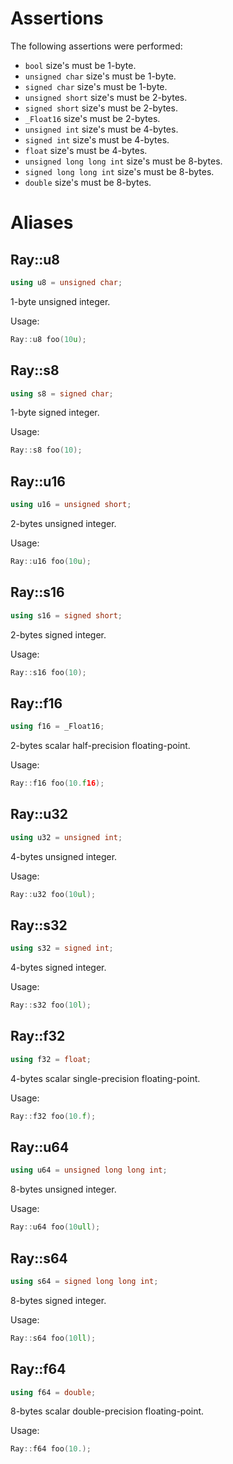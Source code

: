 # Assertions

The following assertions were performed:

- ``bool`` size's must be 1-byte.
- ``unsigned char`` size's must be 1-byte.
- ``signed char`` size's must be 1-byte.
- ``unsigned short`` size's must be 2-bytes.
- ``signed short`` size's must be 2-bytes.
- ``_Float16`` size's must be 2-bytes.
- ``unsigned int`` size's must be 4-bytes.
- ``signed int`` size's must be 4-bytes.
- ``float`` size's must be 4-bytes.
- ``unsigned long long int`` size's must be 8-bytes.
- ``signed long long int`` size's must be 8-bytes.
- ``double`` size's must be 8-bytes.




# Aliases

## Ray::u8

```cpp
using u8 = unsigned char;
```

1-byte unsigned integer.

Usage:
```cpp
Ray::u8 foo(10u);
```


## Ray::s8

```cpp
using s8 = signed char;
```

1-byte signed integer.

Usage:
```cpp
Ray::s8 foo(10);
```


## Ray::u16

```cpp
using u16 = unsigned short;
```

2-bytes unsigned integer.

Usage:
```cpp
Ray::u16 foo(10u);
```


## Ray::s16

```cpp
using s16 = signed short;
```

2-bytes signed integer.

Usage:
```cpp
Ray::s16 foo(10);
```


## Ray::f16

```cpp
using f16 = _Float16;
```

2-bytes scalar half-precision floating-point.

Usage:
```cpp
Ray::f16 foo(10.f16);
```


## Ray::u32

```cpp
using u32 = unsigned int;
```

4-bytes unsigned integer.

Usage:
```cpp
Ray::u32 foo(10ul);
```


## Ray::s32

```cpp
using s32 = signed int;
```

4-bytes signed integer.

Usage:
```cpp
Ray::s32 foo(10l);
```


## Ray::f32

```cpp
using f32 = float;
```

4-bytes scalar single-precision floating-point.

Usage:
```cpp
Ray::f32 foo(10.f);
```


## Ray::u64

```cpp
using u64 = unsigned long long int;
```

8-bytes unsigned integer.

Usage:
```cpp
Ray::u64 foo(10ull);
```


## Ray::s64

```cpp
using s64 = signed long long int;
```

8-bytes signed integer.

Usage:
```cpp
Ray::s64 foo(10ll);
```


## Ray::f64

```cpp
using f64 = double;
```

8-bytes scalar double-precision floating-point.

Usage:
```cpp
Ray::f64 foo(10.);
```